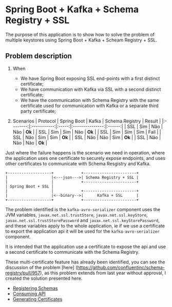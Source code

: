 # Spring Boot + Kafka + Schema Registry + SSL

The purpose of this application is to show how to solve the problem of multiple keystores using Spring Boot + Kafka + Scheam Registry + SSL.

## Problem description

1. When
     * We have Spring Boot exposing SSL end-points with a first distinct certificate;
     * We have communication with Kafka via SSL with a second distinct certificate;
     * We have the communication with Schema Registry with the same certificate used for communication with Kafka or a separate third party certificate;

2. Scenarios
    | Protocol | Spring Boot | Kafka | Schema Registry | Result |
    |:--------:|:-----------:|:-----:|:---------------:|:------:|
    | SSL      | Sim         | Não   | Não             | **Ok** |
    | SSL      | Sim         | Sim   | Não             | **Ok** |
    | SSL      | Sim         | Sim   | Sim             | Fail   |
    | SSL      | Não         | Sim   | Sim             | **Ok** |
    | SSL      | Não         | Não   | Sim             | **Ok** |
    | SSL      | Não         | Não   | Não             | **Ok** |

Just where the failure happens is the scenario we need in operation, where the application uses one certificate to securely expose endpoints, and uses other certificates to communicate with Schema Resgistry and Kafka.

```text
+-------------------+            +-----------------------+
|                   |<---json--->| Schema Registry + SSL |
|                   |            +-----------------------+
| Spring Boot + SSL |
|                   |            +-----------------------+
|                   |<--binary-->|      Kafka + SSL      |  
+-------------------+            +-----------------------+
```

The problem identified is the `kafka-avro-serializer` component uses the JVM variables, `javax.net.ssl.trustStore`, `javax.net.ssl.keyStore`, `javax.net.ssl.trustStorePassword` and `javax.net.ssl.keyStorePassword`, and these variables apply to the whole application, ie if we use a certificate to export the application api it will be used for the `kafka-avro-serializer` component.

It is intended that the application use a certificate to expose the api and use a second certificate to communicate with the Schema Registry.

These multi-certificate feature has already been identified, you can see the discussion of the problem [here] (https://github.com/confluentinc/schema-registry/pull/957), as this problem extends from last year without approval, I created the solution presented here.

* [Registering Schemas](documentation/register-schemas.md)
* [Consuming API](documentation/consume-api.md)
* [Generating Certificates](documentation/generate-certificates.md)
